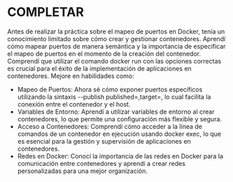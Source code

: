 # COMPLETAR  
Antes de realizar la práctica sobre el mapeo de puertos en Docker, tenía un conocimiento limitado sobre cómo crear y gestionar contenedores. Aprendí cómo mapear puertos de manera semántica y la importancia de especificar el mapeo de puertos en el momento de la creación del contenedor. Comprendí que utilizar el comando docker run con las opciones correctas es crucial para el éxito de la implementación de aplicaciones en contenedores.
Mejore en habilidades como:
- Mapeo de Puertos: Ahora sé cómo exponer puertos específicos utilizando la sintaxis --publish published=<valorPuertoHost>,target=<valor>, lo cual facilita la conexión entre el contenedor y el host.
- Variables de Entorno: Aprendí a utilizar variables de entorno al crear contenedores, lo que permite una configuración más flexible y segura.
- Acceso a Contenedores: Comprendí cómo acceder a la línea de comandos de un contenedor en ejecución usando docker exec, lo que es esencial para la gestión y supervisión de aplicaciones en contenedores.
- Redes en Docker: Conocí la importancia de las redes en Docker para la comunicación entre contenedores y aprendí a crear redes personalizadas para una mejor organización.
